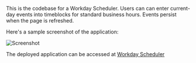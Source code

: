 This is the codebase for a Workday Scheduler. Users can can enter current-day events into timeblocks for standard business hours. Events persist when the page is refreshed.

Here's a sample screenshot of the application:

![Screenshot](https://i.imgur.com/oXUTzei.jpg)

The deployed application can be accessed at [Workday Scheduler](https://josephn90.github.io/workday-scheduler/ "Workday Scheduler")
